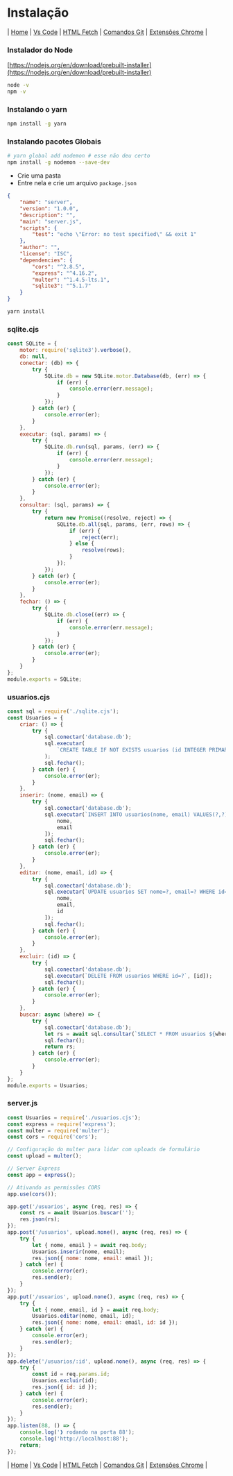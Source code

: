 # Instalação

| [Home](./README.md) | [Vs Code](./002_vs-code.md) | [HTML Fetch](./006_html_fetch.md) | [Comandos Git](./004_git.md) | [Extensões Chrome](./003_extensoes_chrome.md) |

### Instalador do Node

[https://nodejs.org/en/download/prebuilt-installer](https://nodejs.org/en/download/prebuilt-installer)

```sh
node -v
npm -v
```

### Instalando o yarn

```sh
npm install -g yarn
```

### Instalando pacotes Globais

```sh
# yarn global add nodemon # esse não deu certo
npm install -g nodemon --save-dev
```

-   Crie uma pasta
-   Entre nela e crie um arquivo `package.json`

```json
{
	"name": "server",
	"version": "1.0.0",
	"description": "",
	"main": "server.js",
	"scripts": {
		"test": "echo \"Error: no test specified\" && exit 1"
	},
	"author": "",
	"license": "ISC",
	"dependencies": {
		"cors": "^2.8.5",
		"express": "^4.16.2",
		"multer": "^1.4.5-lts.1",
		"sqlite3": "^5.1.7"
	}
}
```

```sh
yarn install
```

### sqlite.cjs

```js
const SQLite = {
	motor: require('sqlite3').verbose(),
	db: null,
	conectar: (db) => {
		try {
			SQLite.db = new SQLite.motor.Database(db, (err) => {
				if (err) {
					console.error(err.message);
				}
			});
		} catch (er) {
			console.error(er);
		}
	},
	executar: (sql, params) => {
		try {
			SQLite.db.run(sql, params, (err) => {
				if (err) {
					console.error(err.message);
				}
			});
		} catch (er) {
			console.error(er);
		}
	},
	consultar: (sql, params) => {
		try {
			return new Promise((resolve, reject) => {
				SQLite.db.all(sql, params, (err, rows) => {
					if (err) {
						reject(err);
					} else {
						resolve(rows);
					}
				});
			});
		} catch (er) {
			console.error(er);
		}
	},
	fechar: () => {
		try {
			SQLite.db.close((err) => {
				if (err) {
					console.error(err.message);
				}
			});
		} catch (er) {
			console.error(er);
		}
	}
};
module.exports = SQLite;
```

### usuarios.cjs

```js
const sql = require('./sqlite.cjs');
const Usuarios = {
	criar: () => {
		try {
			sql.conectar('database.db');
			sql.executar(
				`CREATE TABLE IF NOT EXISTS usuarios (id INTEGER PRIMARY KEY AUTOINCREMENT, nome TEXT, email TEXT UNIQUE)`
			);
			sql.fechar();
		} catch (er) {
			console.error(er);
		}
	},
	inserir: (nome, email) => {
		try {
			sql.conectar('database.db');
			sql.executar(`INSERT INTO usuarios(nome, email) VALUES(?,?)`, [
				nome,
				email
			]);
			sql.fechar();
		} catch (er) {
			console.error(er);
		}
	},
	editar: (nome, email, id) => {
		try {
			sql.conectar('database.db');
			sql.executar(`UPDATE usuarios SET nome=?, email=? WHERE id=?`, [
				nome,
				email,
				id
			]);
			sql.fechar();
		} catch (er) {
			console.error(er);
		}
	},
	excluir: (id) => {
		try {
			sql.conectar('database.db');
			sql.executar(`DELETE FROM usuarios WHERE id=?`, [id]);
			sql.fechar();
		} catch (er) {
			console.error(er);
		}
	},
	buscar: async (where) => {
		try {
			sql.conectar('database.db');
			let rs = await sql.consultar(`SELECT * FROM usuarios ${where}`, []);
			sql.fechar();
			return rs;
		} catch (er) {
			console.error(er);
		}
	}
};
module.exports = Usuarios;
```

### server.js

```js
const Usuarios = require('./usuarios.cjs');
const express = require('express');
const multer = require('multer');
const cors = require('cors');

// Configuração do multer para lidar com uploads de formulário
const upload = multer();

// Server Express
const app = express();

// Ativando as permissões CORS
app.use(cors());

app.get('/usuarios', async (req, res) => {
	const rs = await Usuarios.buscar('');
	res.json(rs);
});
app.post('/usuarios', upload.none(), async (req, res) => {
	try {
		let { nome, email } = await req.body;
		Usuarios.inserir(nome, email);
		res.json({ nome: nome, email: email });
	} catch (er) {
		console.error(er);
		res.send(er);
	}
});
app.put('/usuarios', upload.none(), async (req, res) => {
	try {
		let { nome, email, id } = await req.body;
		Usuarios.editar(nome, email, id);
		res.json({ nome: nome, email: email, id: id });
	} catch (er) {
		console.error(er);
		res.send(er);
	}
});
app.delete('/usuarios/:id', upload.none(), async (req, res) => {
	try {
		const id = req.params.id;
		Usuarios.excluir(id);
		res.json({ id: id });
	} catch (er) {
		console.error(er);
		res.send(er);
	}
});
app.listen(88, () => {
	console.log('❱ rodando na porta 88');
	console.log('http://localhost:88');
	return;
});
```

| [Home](./README.md) | [Vs Code](./002_vs-code.md) | [HTML Fetch](./006_html_fetch.md) | [Comandos Git](./004_git.md) | [Extensões Chrome](./003_extensoes_chrome.md) |
